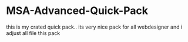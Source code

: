 # MSA-Advanced-Quick-Pack 
this is my crated quick pack..
its very nice pack for all webdesigner
and i adjust all file this pack

